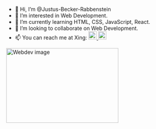 - 👋 Hi, I’m @Justus-Becker-Rabbenstein
- 👀 I’m interested in Web Development.
- 🌱 I’m currently learning HTML, CSS, JavaScript, React.
- 💞️ I’m looking to collaborate on Web Development.
- 📫 You can reach me at Xing: <a href="https://www.xing.com/profile/Justus_BeckerRabbenstein">
  <img align="" alt="Justus Becker-Rabbenstein Xing" width="22px" src="https://banner2.cleanpng.com/20180414/ddq/kisspng-xing-logo-computer-icons-tiff-5ad290dac0a977.1170864115237490827892.jpg" />
</a> <a href="https://de.linkedin.com/in/justus-becker-rabbenstein-b33b07177">
  <img align="" alt="Justus Becker-Rabbenstein LinkedIn" width="22px" src="https://play-lh.googleusercontent.com/kMofEFLjobZy_bCuaiDogzBcUT-dz3BBbOrIEjJ-hqOabjK8ieuevGe6wlTD15QzOqw=w240-h480-rw" />
</a>

<img src="https://www.onlinecoursereport.com/wp-content/uploads/2020/07/shutterstock_394793860-1024x784.jpg" alt="Webdev image" width ="300px" height="200px" />

<!---
Justus-Becker-Rabbenstein/Justus-Becker-Rabbenstein is a ✨ special ✨ repository because its `README.md` (this file) appears on your GitHub profile.
You can click the Preview link to take a look at your changes.
--->
